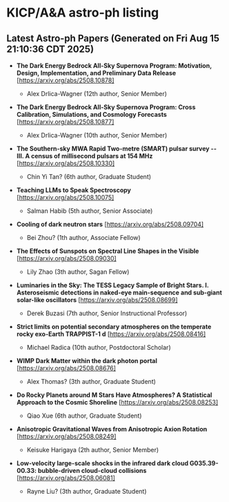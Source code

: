 # KICP/A&A astro-ph listing

## Latest Astro-ph Papers (Generated on Fri Aug 15 21:10:36 CDT 2025)

- **The Dark Energy Bedrock All-Sky Supernova Program: Motivation, Design, Implementation, and Preliminary Data Release**
[https://arxiv.org/abs/2508.10878]
  + Alex Drlica-Wagner (12th author, Senior Member)

- **The Dark Energy Bedrock All-Sky Supernova Program: Cross Calibration, Simulations, and Cosmology Forecasts**
[https://arxiv.org/abs/2508.10877]
  + Alex Drlica-Wagner (10th author, Senior Member)

- **The Southern-sky MWA Rapid Two-metre (SMART) pulsar survey -- III. A census of millisecond pulsars at 154 MHz**
[https://arxiv.org/abs/2508.10330]
  + Chin Yi Tan? (6th author, Graduate Student)

- **Teaching LLMs to Speak Spectroscopy**
[https://arxiv.org/abs/2508.10075]
  + Salman Habib (5th author, Senior Associate)

- **Cooling of dark neutron stars**
[https://arxiv.org/abs/2508.09704]
  + Bei Zhou? (1th author, Associate Fellow)

- **The Effects of Sunspots on Spectral Line Shapes in the Visible**
[https://arxiv.org/abs/2508.09030]
  + Lily Zhao (3th author, Sagan Fellow)

- **Luminaries in the Sky: The TESS Legacy Sample of Bright Stars. I. Asteroseismic detections in naked-eye main-sequence and sub-giant solar-like oscillators**
[https://arxiv.org/abs/2508.08699]
  + Derek Buzasi (7th author, Senior Instructional Professor)

- **Strict limits on potential secondary atmospheres on the temperate rocky exo-Earth TRAPPIST-1 d**
[https://arxiv.org/abs/2508.08416]
  + Michael Radica (10th author, Postdoctoral Scholar)

- **WIMP Dark Matter within the dark photon portal**
[https://arxiv.org/abs/2508.08676]
  + Alex Thomas? (3th author, Graduate Student)

- **Do Rocky Planets around M Stars Have Atmospheres? A Statistical Approach to the Cosmic Shoreline**
[https://arxiv.org/abs/2508.08253]
  + Qiao Xue (6th author, Graduate Student)

- **Anisotropic Gravitational Waves from Anisotropic Axion Rotation**
[https://arxiv.org/abs/2508.08249]
  + Keisuke Harigaya (2th author, Senior Member)

- **Low-velocity large-scale shocks in the infrared dark cloud G035.39-00.33: bubble-driven cloud-cloud collisions**
[https://arxiv.org/abs/2508.06081]
  + Rayne Liu? (3th author, Graduate Student)

